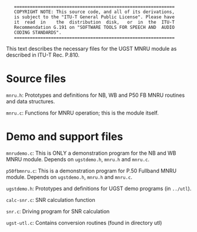        =============================================================
       COPYRIGHT NOTE: This source code, and all of its derivations,
       is subject to the "ITU-T General Public License". Please have
       it  read  in    the  distribution  disk,   or  in  the  ITU-T
       Recommendation G.191 on "SOFTWARE TOOLS FOR SPEECH AND  AUDIO
       CODING STANDARDS".
       =============================================================

This text describes the necessary files for the UGST MNRU module as described in ITU-T Rec. P.810.

# Source files

`mnru.h`: Prototypes and definitions for NB, WB and P50 FB MNRU routines and data structures.
			
`mnru.c`: Functions for MNRU operation; this is the module itself. 


# Demo and support files

`mnrudemo.c`:   This is ONLY a demonstration program for the NB and WB MNRU module. Depends on `ugstdemo.h`, `mnru.h` and `mnru.c`.

`p50fbmnru.c`:   This is a demonstration program for P.50 Fullband MNRU module. Depends on `ugstdemo.h`, `mnru.h` and `mnru.c`.

`ugstdemo.h`:   Prototypes and definitions for UGST demo programs (in `../utl`).

`calc-snr.c`:   SNR calculation function

`snr.c`:        Driving program for SNR calculation

`ugst-utl.c`:   Contains conversion routines (found in directory utl)
